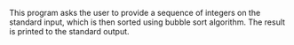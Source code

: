 This program asks the user to provide a sequence of integers on the standard input,
which is then sorted using bubble sort algorithm. The result is printed to the
standard output.